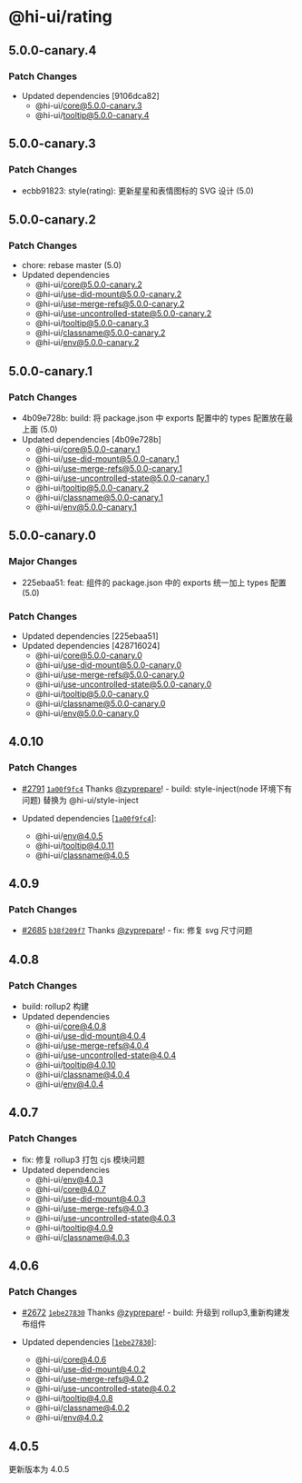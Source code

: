 # @hi-ui/rating

## 5.0.0-canary.4

### Patch Changes

- Updated dependencies [9106dca82]
  - @hi-ui/core@5.0.0-canary.3
  - @hi-ui/tooltip@5.0.0-canary.4

## 5.0.0-canary.3

### Patch Changes

- ecbb91823: style(rating): 更新星星和表情图标的 SVG 设计 (5.0)

## 5.0.0-canary.2

### Patch Changes

- chore: rebase master (5.0)
- Updated dependencies
  - @hi-ui/core@5.0.0-canary.2
  - @hi-ui/use-did-mount@5.0.0-canary.2
  - @hi-ui/use-merge-refs@5.0.0-canary.2
  - @hi-ui/use-uncontrolled-state@5.0.0-canary.2
  - @hi-ui/tooltip@5.0.0-canary.3
  - @hi-ui/classname@5.0.0-canary.2
  - @hi-ui/env@5.0.0-canary.2

## 5.0.0-canary.1

### Patch Changes

- 4b09e728b: build: 将 package.json 中 exports 配置中的 types 配置放在最上面 (5.0)
- Updated dependencies [4b09e728b]
  - @hi-ui/core@5.0.0-canary.1
  - @hi-ui/use-did-mount@5.0.0-canary.1
  - @hi-ui/use-merge-refs@5.0.0-canary.1
  - @hi-ui/use-uncontrolled-state@5.0.0-canary.1
  - @hi-ui/tooltip@5.0.0-canary.2
  - @hi-ui/classname@5.0.0-canary.1
  - @hi-ui/env@5.0.0-canary.1

## 5.0.0-canary.0

### Major Changes

- 225ebaa51: feat: 组件的 package.json 中的 exports 统一加上 types 配置 (5.0)

### Patch Changes

- Updated dependencies [225ebaa51]
- Updated dependencies [428716024]
  - @hi-ui/core@5.0.0-canary.0
  - @hi-ui/use-did-mount@5.0.0-canary.0
  - @hi-ui/use-merge-refs@5.0.0-canary.0
  - @hi-ui/use-uncontrolled-state@5.0.0-canary.0
  - @hi-ui/tooltip@5.0.0-canary.0
  - @hi-ui/classname@5.0.0-canary.0
  - @hi-ui/env@5.0.0-canary.0

## 4.0.10

### Patch Changes

- [#2791](https://github.com/XiaoMi/hiui/pull/2791) [`1a00f9fc4`](https://github.com/XiaoMi/hiui/commit/1a00f9fc4a44619059d7852e846b54fedbd56715) Thanks [@zyprepare](https://github.com/zyprepare)! - build: style-inject(node 环境下有问题) 替换为 @hi-ui/style-inject

- Updated dependencies [[`1a00f9fc4`](https://github.com/XiaoMi/hiui/commit/1a00f9fc4a44619059d7852e846b54fedbd56715)]:
  - @hi-ui/env@4.0.5
  - @hi-ui/tooltip@4.0.11
  - @hi-ui/classname@4.0.5

## 4.0.9

### Patch Changes

- [#2685](https://github.com/XiaoMi/hiui/pull/2685) [`b38f209f7`](https://github.com/XiaoMi/hiui/commit/b38f209f7cbf46d7e23f1d368b064543fbaa43f2) Thanks [@zyprepare](https://github.com/zyprepare)! - fix: 修复 svg 尺寸问题

## 4.0.8

### Patch Changes

- build: rollup2 构建
- Updated dependencies
  - @hi-ui/core@4.0.8
  - @hi-ui/use-did-mount@4.0.4
  - @hi-ui/use-merge-refs@4.0.4
  - @hi-ui/use-uncontrolled-state@4.0.4
  - @hi-ui/tooltip@4.0.10
  - @hi-ui/classname@4.0.4
  - @hi-ui/env@4.0.4

## 4.0.7

### Patch Changes

- fix: 修复 rollup3 打包 cjs 模块问题
- Updated dependencies
  - @hi-ui/env@4.0.3
  - @hi-ui/core@4.0.7
  - @hi-ui/use-did-mount@4.0.3
  - @hi-ui/use-merge-refs@4.0.3
  - @hi-ui/use-uncontrolled-state@4.0.3
  - @hi-ui/tooltip@4.0.9
  - @hi-ui/classname@4.0.3

## 4.0.6

### Patch Changes

- [#2672](https://github.com/XiaoMi/hiui/pull/2672) [`1ebe27830`](https://github.com/XiaoMi/hiui/commit/1ebe2783098b3a8cd980bd10076d67635463800e) Thanks [@zyprepare](https://github.com/zyprepare)! - build: 升级到 rollup3,重新构建发布组件

- Updated dependencies [[`1ebe27830`](https://github.com/XiaoMi/hiui/commit/1ebe2783098b3a8cd980bd10076d67635463800e)]:
  - @hi-ui/core@4.0.6
  - @hi-ui/use-did-mount@4.0.2
  - @hi-ui/use-merge-refs@4.0.2
  - @hi-ui/use-uncontrolled-state@4.0.2
  - @hi-ui/tooltip@4.0.8
  - @hi-ui/classname@4.0.2
  - @hi-ui/env@4.0.2

## 4.0.5

更新版本为 4.0.5
